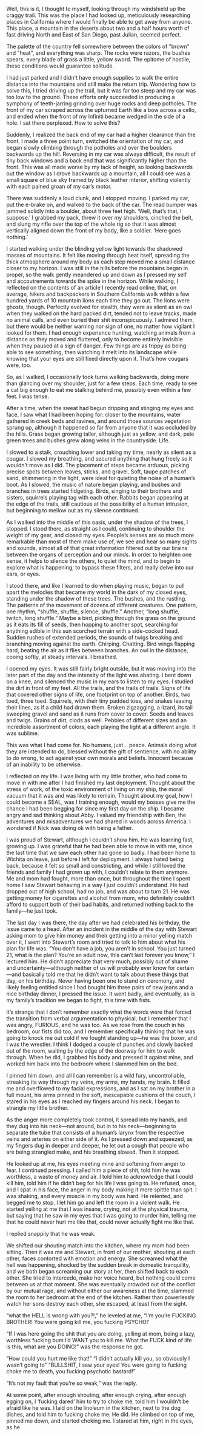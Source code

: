 Well, this is it, I thought to myself, looking through my windshield up the craggy trail. This was the place I had looked up, meticulously researching
places in California where I would finally be able to get away from anyone. This place, a mountain in the deserts about two and a half hours worth of
fast driving North and East of San Diego, past Julian, seemed perfect.

The palette of the country fell somewhere between the colors of "brown" and "heat", and everything was sharp. The rocks were razors, the bushes
spears, every blade of grass a little, yellow sword. The epitome of hostile, these conditions would guarantee solitude.

I had just parked and I didn't have enough supplies to walk the entire distance into the mountains and still make the return trip. Wondering how to
solve this, I tried driving up the trail, but it was far too steep and my car was too low to the ground. These efforts only succeeded in producing a
symphony of teeth-jarring grinding over huge rocks and deep potholes. The front of my car scraped across the upturned Earth like a bow across a cello,
and ended when the front of my Infiniti became wedged in the side of a hole. I sat there perplexed. How to solve this? 

Suddenly, I realized the back end of my car had a higher clearance than the front. I made a three point turn, switched the orientation of my car, and
began slowly climbing through the potholes and over the boulders backwards up the hill. Reversing in my car was always difficult, the result of tiny
back windows and a back end that was significantly higher than the front. This was all made worse by my lack of height, so looking backwards out the
window as I drove backwards up a mountain, all I could see was a small square of blue sky framed by black leather interior, shifting violently with
each pained groan of my car’s motor.

There was suddenly a loud clunk, and I stopped moving. I parked my car, put the e-brake on, and walked to the back of the car. The read bumper was
jammed solidly into a boulder, about three feet high. ‘Well, that’s that, I suppose.’ I grabbed my pack, threw it over my shoulders, cinched the belt,
and slung my rifle over the top of the whole rig so that it was almost vertically aligned down the front of my body, like a soldier. ‘Here goes
nothing.’

I started walking under the blinding yellow light towards the shadowed masses of mountains. It felt like moving through heat itself, spreading the
thick atmosphere around my body as each step moved me a small distance closer to my horizon. I was still in the hills before the mountains began in
proper, so the walk gently meandered up and down as I pressed my self and accoutrements towards the spike in the horizon. While walking, I reflected
on the contents of an article I recently read online, that, on average, hikers and backpackers in Southern California walk within a few hundred yards
of 10 mountain lions each time they go out. The lions were ghosts, though. Perfectly evolved for stealth, they were as silent as an owl when they
walked on the hard packed dirt, tended not to leave tracks, made no animal calls, and even buried their shit inconspicuously. I admired them, but
there would be neither warning nor sign of one, no matter how vigilant I looked for them. I had enough experience hunting, watching animals from a
distance as they moved and fluttered, only to become entirely invisible when they paused at a sign of danger. Few things are as trippy as being able
to see something, then watching it melt into its landscape while knowing that your eyes are still fixed directly upon it. That’s how cougars were,
too.

So, as I walked, I occasionally took turns walking backwards, doing more than glancing over my shoulder, just for a few steps. Each time, ready to see
a cat big enough to eat me stalking behind me, possibly even within a few feet. I was tense.

After a time, when the sweat had begun dripping and stinging my eyes and face, I saw what I had been hoping for: closer to the mountains, water
gathered in creek beds and ravines, and around those sources vegetation sprung up, although it happened so far from anyone that it was occluded by the
hills. Grass began growing taller, although just as yellow, and dark, pale green trees and bushes grew along veins in the countryside. Life.

I slowed to a stalk, crouching lower and taking my time, nearly as silent as a cougar. I slowed my breathing, and secured anything that hung freely so
it wouldn’t move as I did. The placement of steps became arduous, picking precise spots between leaves, sticks, and gravel. Soft, taupe patches of
sand, shimmering in the light, were ideal for quieting the noise of a human’s boot. As I slowed, the music of nature began playing, and bushes and
branches in trees started fidgeting. Birds, singing to their brothers and sisters, squirrels playing tag with each other. Rabbits began appearing at
the edge of the trails, still cautious at the possibility of a human intrusion, but beginning to mellow out as my silence continued.

As I walked into the middle of this oasis, under the shadow of the trees, I stopped. I stood there, as straight as I could, continuing to shoulder the
weight of my gear, and closed my eyes. People’s senses are so much more remarkable than most of them make use of, we see and hear so many sights and
sounds, almost all of that great information filtered out by our brains between the organs of perception and our minds. In order to heighten one
sense, it helps to silence the others, to quiet the mind, and to begin to explore what is happening; to bypass these filters, and really delve into
our ears, or eyes. 

I stood there, and like I learned to do when playing music, began to pull apart the melodies that became my world in the dark of my closed eyes,
standing under the shadow of these trees. The bushes, and the rustling. The patterns of the movement of dozens of different creatures. One pattern,
one rhythm, “shuffle, shuffle, silence, shuffle.” Another, “long shuffle, twitch, long shuffle.” Maybe a bird, picking through the grass on the ground
as it eats its fill of seeds, then hopping to another spot, searching for anything edible in this sun scorched terrain with a side-cocked head. Sudden
rushes of extended periods, the sounds of twigs breaking and branching moving against the earth. Chirping. Chatting. Bird wings flapping hard, beating
the air as it flies between branches. An owl in the distance, cooing softly, at steady intervals. I breathed.

I opened my eyes. It was still fairly bright outside, but it was moving into the later part of the day and the intensity of the light was abating. I
bent down on a knee, and silenced the music in my ears to listen to my eyes. I studied the dirt in front of my feet. All the trails, and the trails of
trails. Signs of life that covered other signs of life, one footprint on top of another. Birds, two toed, three toed. Squirrels, with their tiny
padded toes, and snakes leaving their lines, as if a child had drawn them. Broken zigzagging, a lizard, its tail sweeping gravel and sand as it runs
from cover to cover. Seeds and leaves and twigs. Grains of dirt, clods as well. Pebbles of different sizes and an incredible assortment of colors,
each playing the light at a different angle. It was sublime.

This was what I had come for. No humans, just… peace. Animals doing what they are intended to do, blessed without the gift of sentience, with no
ability to do wrong, to act against your own morals and beliefs. Innocent because of an inability to be otherwise.

I reflected on my life. I was living with my little brother, who had come to move in with me after I had finished my last deployment. Thought about
the stress of work, of the toxic environment of living on my ship, the moral vacuum that it was and was likely to remain. Thought about my goal, how I
could become a SEAL, was I training enough, would my bosses give me the chance I had been begging for since my first day on the ship. I became angry
and sad thinking about Abby. I valued my friendship with Ben, the adventures and misadventures we had shared in woods across America. I wondered if
Nick was doing ok with being a father.

I was proud of Stewart, although I couldn’t show him. He was learning fast, growing up. I was grateful that he had been able to move in with me, since
the last time that we saw each other had gone so badly. I had been home to Wichita on leave, just before I left for deployment. I always hated being
back, because it felt so small and constricting, and while I still loved the friends and family I had grown up with, I couldn’t relate to them
anymore. Me and mom had fought, more than once, but throughout the time I spent home I saw Stewart behaving in a way I just couldn’t understand. He
had dropped out of high school, had no job,  and was about to turn 21. He was getting money for cigarettes and alcohol from mom, who definitely
couldn’t afford to support both of their bad habits, and returned nothing back to the family—he just took. 

The last day I was there, the day after we had celebrated his birthday, the issue came to a head. After an incident in the middle of the day with
Stewart asking mom to give him money and their getting into a minor yelling match over it, I went into Stewart’s room and tried to talk to him about
what his plan for life was. “You don’t have a job, you aren’t in school. You just turned 21, what is the plan? You’re an adult now, this can’t last
forever you know,” I lectured him. He didn’t appreciate that very much, possibly out of shame and uncertainty—although neither of us will probably
ever know for certain—and basically told me that he didn’t want to talk about these things that day, on his birthday. Never having been one to stand
on ceremony, and likely feeling entitled since I had bought him three pairs of new jeans and a nice birthday dinner, I pressed the issue. It went
badly, and eventually, as is my family’s tradition we began to fight, this time with fists.

It’s strange that I don’t remember exactly what the words were that forced the transition from verbal argumentation to physical, but I remember that I
was angry, FURIOUS, and he was too. As we rose from the couch in his bedroom, our fists did too, and I remember specifically thinking that he was
going to knock me out cold if we fought standing up—he was the boxer, and I was the wrestler. I think I dodged a couple of punches and slowly backed
out of the room, waiting by the edge of the doorway for him to walk through. When he did, I grabbed his body and pressed it against mine, and worked
him back into the bedroom where I slammed him on the bed.

I pinned him down, and all I can remember is a wild fury, uncontrollable, streaking its way through my veins, my arms, my hands, my brain. It filled
me and overflowed to my facial expressions, and as I sat on my brother in a full mount, his arms pinned in the soft, inescapable cushions of the
couch, I stared in his eyes as I reached my fingers around his neck. I began to strangle my little brother.

As the anger more completely took control, it spread into my hands, and they dug into his neck—not around, but in to his neck—beginning to separate
the tube that consists of a human’s larynx from the respective veins and arteries on either side of it. As I pressed down and squeezed, as my fingers
dug in deeper and deeper, he let out a cough that people who are being strangled make, and his breathing slowed. Then it stopped.

He looked up at me, his eyes meeting mine and softening from anger to fear. I continued pressing. I called him a piece of shit, told him he was
worthless, a waste of money and air. I told him to acknowledge that I could kill him, told him if he didn’t beg for his life I was going to. He
refused, once, and I spat in his face, the anger in my body making it more spittle than spit. I was shaking, and every muscle in my body was hard. He
relented, and begged me to stop. I let him go and left the room in a violent walk. He started yelling at me that I was insane, crying, not at the
physical trauma, but saying that he saw in my eyes that I was going to murder him, telling me that he could never hurt me like that, could never
actually fight me like that.

I replied snappily that he was weak.

We shifted our shouting match into the kitchen, where my mom had been sitting. Then it was me and Stewart, in front of our mother, shouting at each
other, faces contorted with emotion and energy. She screamed what the hell was happening, shocked by the sudden break in domestic tranquility, and we
both began screaming our story at her, then shifted back to each other. She tried to intercede, make her voice heard, but nothing could come between
us at that moment. She was eventually crowded out of the conflict by our mutual rage, and without either our awareness at the time, slammed the room
to her bedroom at the end of the kitchen. Rather than powerlessly watch her sons destroy each other, she escaped, at least from the sight.

“what the HELL is wrong with you?!,” he leveled at me, “I’m you’re FUCKING BROTHER! You were going kill me, you fucking PSYCHO!’

“If I was here going the shit that you are doing, yelling at mom, being a lazy, worthless fucking bum I’d WANT you to kill me. What the FUCK kind of
life is this, what are you DOING!” was the response he got.

“How could you hurt me like that!” “I didn’t actually kill you, so obviously I wasn’t going to” “BULLSHIT, I saw your eyes! You were going to fucking
choke me to death, you fucking psychotic bastard!” 

“It’s not my fault that you’re so weak,” was the reply.

At some point, after enough shouting, after enough crying, after enough egging on, I ‘fucking dared’ him to try to choke me, told him I wouldn’t be
afraid like he was. I laid on the linoleum in the kitchen, next to the dog dishes, and told him to fucking choke me. He did. He climbed on top of me,
pinned me down, and started choking me. I stared at him, right in the eyes, as he 










